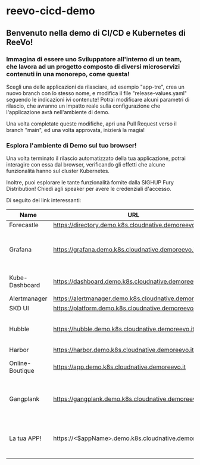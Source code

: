# reevo-cicd-demo

## Benvenuto nella demo di CI/CD e Kubernetes di ReeVo!

### Immagina di essere uno Sviluppatore all'interno di un team, che lavora ad un progetto composto di diversi microservizi contenuti in una monorepo, come questa!

Scegli una delle applicazioni da rilasciare, ad esempio "app-tre", crea un nuovo branch con lo stesso nome, e modifica il file "release-values.yaml" seguendo le indicazioni ivi contenute! 
Potrai modificare alcuni parametri di rilascio, che avranno un impatto reale sulla configurazione che l'applicazione avrà nell'ambiente di demo. 

Una volta completate queste modifiche, apri una Pull Request verso il branch "main", ed una volta approvata, inizierà la magia!

### Esplora l'ambiente di Demo sul tuo browser!

Una volta terminato il rilascio automatizzato della tua applicazione, potrai interagire con essa dal browser, verificando gli effetti che alcune funzionalità hanno sul cluster Kubernetes. 

Inoltre, puoi esplorare le tante funzionalità fornite dalla SIGHUP Fury Distribution!  Chiedi agli speaker per avere le credenziali d'accesso.

Di seguito dei link interessanti:

| Name             | URL                                                               | Note                                               |
|------------------|-------------------------------------------------------------------|----------------------------------------------------|
| Forecastle       | https://directory.demo.k8s.cloudnative.demoreevo.it               |                                                    |
| Grafana          | https://grafana.demo.k8s.cloudnative.demoreevo.it                 | Per consultare Log, Metriche, Tracing              |
| Kube-Dashboard   | https://dashboard.demo.k8s.cloudnative.demoreevo.it               | Scrivi Namespace: "workshop"                  |
| Alertmanager     | https://alertmanager.demo.k8s.cloudnative.demoreevo.it            |                                                    |
| SKD UI           | https://platform.demo.k8s.cloudnative.demoreevo.it                |                                                    |
| Hubble           | https://hubble.demo.k8s.cloudnative.demoreevo.it                  | Seleziona Namespace: "online-boutique              |
| Harbor           | https://harbor.demo.k8s.cloudnative.demoreevo.it                  |                                                    |
| Online-Boutique  | https://app.demo.k8s.cloudnative.demoreevo.it                     | Applicazione distribuita di esempio                |
| Gangplank        | https://gangplank.demo.k8s.cloudnative.demoreevo.it               | Per scaricare il kubeconfig se hai kubectl         |
| La tua APP!      | https://<$appName>.demo.k8s.cloudnative.demoreevo.it               | Apri PR, qualche secondo e la tua app sara qui!    |
